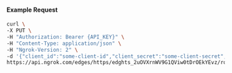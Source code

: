 <!-- Code generated for API Clients. DO NOT EDIT. -->

#### Example Request

```bash
curl \
-X PUT \
-H "Authorization: Bearer {API_KEY}" \
-H "Content-Type: application/json" \
-H "Ngrok-Version: 2" \
-d '{"client_id":"some-client-id","client_secret":"some-client-secret","enabled":true,"issuer":"https://accounts.google.com","scopes":["profile"]}' \
https://api.ngrok.com/edges/https/edghts_2uOVXrnWV9G1QViw0tDrOEkYEvz/routes/edghtsrt_2uOVXs2pvby1rV96IYSSiqQLhXl/oidc
```
